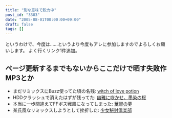 ```yaml
---
title: "別な意味で脱力中"
post_id: "3303"
date: "2005-08-01T00:00:00+09:00"
draft: false
tags: []
---
```



というわけで、今度は……というより今度もアレに参加しますのでよろしくお願いします。 よく行くリンク1件追加。
## ページ更新するまでもないからここだけで晒す失敗作MP3とか


  * まだリミックスにBuzz使ってた頃の名残: [witch of love potion](/filez/music/outtake/lp.mp3)
  * HDDクラッシュで消えたはずが残ってた: [幽雅に咲かせ、墨染の桜](/filez/music/outtake/pcb.mp3)
  * 本当に一歩間違えてFFボス戦風になってしまった: [華胥の夢](/filez/music/outtake/k2.mp3)
  * 某氏風なリミックスしようとして挫折した: [少女秘封倶楽部](/filez/music/outtake/c.mp3)
